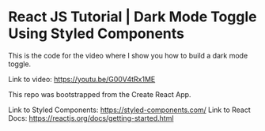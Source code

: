 # React JS Tutorial | Dark Mode Toggle Using Styled Components

This is the code for the video where I show you how to build a dark mode toggle.

Link to video: https://youtu.be/G00V4tRx1ME

This repo was bootstrapped from the Create React App.

Link to Styled Components: https://styled-components.com/
Link to React Docs: https://reactjs.org/docs/getting-started.html

